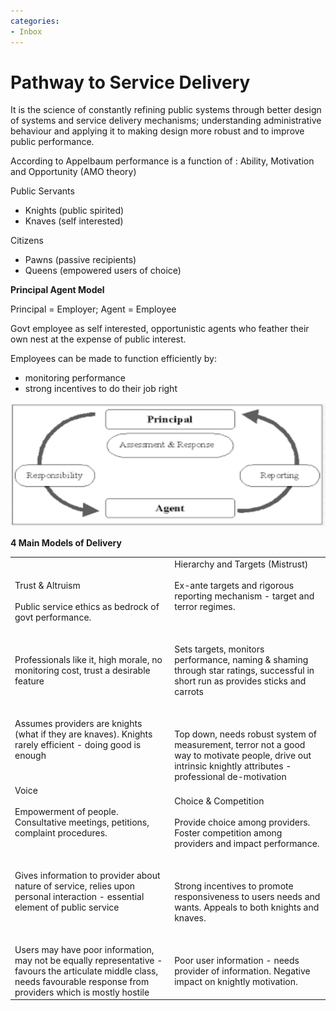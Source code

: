 ```yaml
---
categories:
- Inbox
---
```

# Pathway to Service Delivery

It is the science of constantly refining public systems through better design of systems and service delivery mechanisms; understanding administrative behaviour and applying it to making design more robust and to improve public performance.

  

According to Appelbaum performance is a function of : Ability, Motivation and Opportunity (AMO theory)

  

Public Servants

- Knights (public spirited)
- Knaves (self interested)

Citizens

- Pawns (passive recipients)
- Queens (empowered users of choice)

  

**Principal Agent Model**

Principal = Employer; Agent = Employee

Govt employee as self interested, opportunistic agents who feather their own nest at the expense of public interest.

  

Employees can be made to function efficiently by:

- monitoring performance
- strong incentives to do their job right

  

![](../files/a7eb8368-269a-41ce-8a36-d30f7325d427.png)

  

**4 Main Models of Delivery**

|     |     |
| --- | --- |
| Trust & Altruism<br><br>Public service ethics as bedrock of govt performance.<br><br>  <br><br>Professionals like it, high morale, no monitoring cost, trust a desirable feature<br><br>  <br><br>Assumes providers are knights (what if they are knaves). Knights rarely efficient - doing good is enough | Hierarchy and Targets (Mistrust)<br><br>Ex-ante targets and rigorous reporting mechanism - target and terror regimes.<br><br>  <br><br>Sets targets, monitors performance, naming & shaming through star ratings, successful in short run as provides sticks and carrots<br><br>  <br><br>Top down, needs robust system of measurement, terror not a good way to motivate people, drive out intrinsic knightly attributes - professional de-motivation |
| Voice<br><br>Empowerment of people. Consultative meetings, petitions, complaint procedures.<br><br>  <br><br>Gives information to provider about nature of service, relies upon personal interaction - essential element of public service<br><br>  <br><br>Users may have poor information, may not be equally representative - favours the articulate middle class, needs favourable response from providers which is mostly hostile | Choice & Competition<br><br>Provide choice among providers. Foster competition among providers and impact performance.<br><br>  <br><br>Strong incentives to promote responsiveness to users needs and wants. Appeals to both knights and knaves.<br><br>  <br><br>Poor user information - needs provider of information. Negative impact on knightly motivation. |